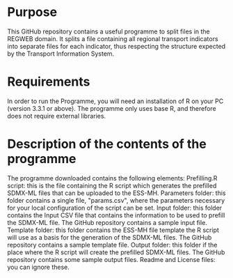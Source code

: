 # Purpose
This GitHub repository contains a useful programme to split files in the REGWEB domain. It splits a file containing all regional transport indicators into separate files for each indicator, thus respecting the structure expected by the Transport Information System.

# Requirements
In order to run the Programme, you will need an installation of R on your PC (version 3.3.1 or above). The programme only uses base R, and therefore does not require external libraries.

# Description of the contents of the programme
The programme downloaded contains the following elements:
Prefilling.R script: this is the file containing the R script which generates the prefilled SDMX-ML files that can be uploaded to the ESS-MH.
Parameters folder: this folder contains a single file, "params.csv", where the parameters necessary for your local configuration of the script can be set.
Input folder: this folder contains the Input CSV file that contains the information to be used to prefill the SDMX-ML file. The GitHub repository contains a sample input file.
Template folder: this folder contains the ESS-MH file template the R script will use as a basis for the generation of the SDMX-ML files. The GitHub repository contains a sample template file.
Output folder: this folder if the place where the R script will create the prefilled SDMX-ML files. The GitHub repository contains some sample output files.
Readme and License files: you can ignore these.



